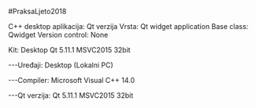 #PraksaLjeto2018

C++ desktop aplikacija: Qt verzija
Vrsta: Qt widget application
Base class: Qwidget
Version control: None

Kit: Desktop Qt 5.11.1 MSVC2015 32bit

---Uređaji: Desktop (Lokalni PC)

---Compiler: Microsoft Visual C++ 14.0

---Qt verzija: Qt 5.11.1 MSVC2015 32bit


